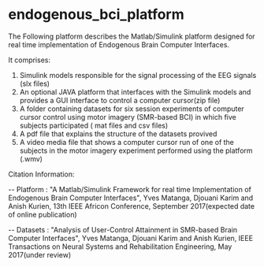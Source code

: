 # endogenous_bci_platform
The Following platform describes the Matlab/Simulink platform designed for real time implementation of 
Endogenous Brain Computer Interfaces.

It comprises:

1. Simulink models responsible for the signal processing of the EEG signals (slx files)
2. An optional JAVA platform that interfaces with the Simulink models and provides a GUI interface to control a computer cursor(zip file)
3. A folder containing datasets for six session experiments of computer cursor control using motor imagery (SMR-based BCI) in which five  subjects participated ( mat files and csv files)
4. A pdf file that explains the structure of the datasets provived
5. A video media file that shows a computer cursor run of one of the subjects in the motor imagery experiment performed using the platform  (.wmv)

Citation Information:

-- Platform : "A Matlab/Simulink Framework for real time Implementation of Endogenous Brain Computer Interfaces", Yves Matanga, Djouani Karim and Anish Kurien, 13th IEEE Africon Conference, September 2017(expected date of online publication)

-- Datasets : "Analysis of User-Control Attainment in SMR-based Brain Computer Interfaces", Yves Matanga, Djouani Karim and Anish Kurien,
IEEE Transactions on Neural Systems and Rehabilitation Engineering, May 2017(under review)
